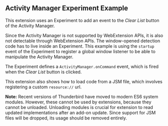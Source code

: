 ## Activity Manager Experiment Example

This extension uses an Experiment to add an event to the *Clear List* button of the Activity Manager.

Since the Activity Manager is not supported by WebExtension APIs, it is also not detectable through WebExtension APIs. The window-opened detection code has to live inside an Experiment. This example is using the `startup` event of the Experiment to register a global window listener to be able to manipulate the Activity Manager.

The Experiment defines a `ActivityManager.onCommand` event, which is fired when the *Clear List* button
is clicked.

This extension also shows how to load code from a JSM file, which involves registering a custom `resource://` url.

**Note:** Recent versions of Thunderbird have moved to modern ES6 system modules. However, these cannot be used by extensions, because they cannot be unloaded. Unloading modules is crucial for extension to read updated implementations after an add-on update. Since support for JSM files will be dropped, its usage should be removed entirely.
